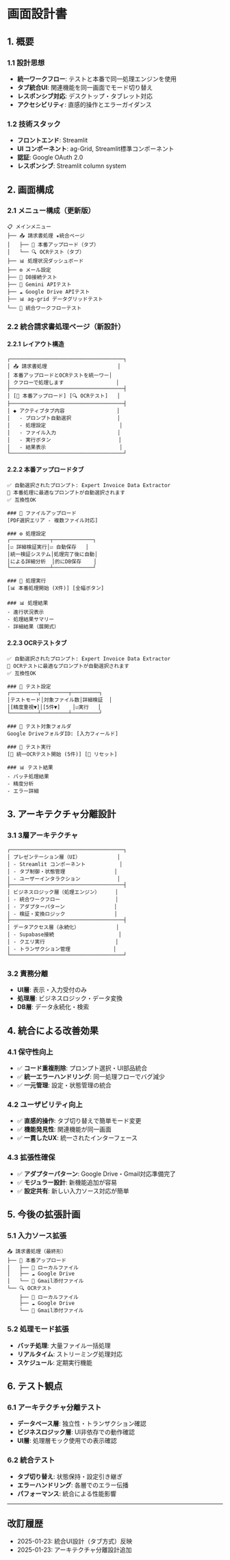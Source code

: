# 画面設計書

## 1. 概要

### 1.1 設計思想
- **統一ワークフロー**: テストと本番で同一処理エンジンを使用
- **タブ統合UI**: 関連機能を同一画面でモード切り替え
- **レスポンシブ対応**: デスクトップ・タブレット対応
- **アクセシビリティ**: 直感的操作とエラーガイダンス

### 1.2 技術スタック
- **フロントエンド**: Streamlit
- **UI コンポーネント**: ag-Grid, Streamlit標準コンポーネント
- **認証**: Google OAuth 2.0
- **レスポンシブ**: Streamlit column system

## 2. 画面構成

### 2.1 メニュー構成（更新版）
```
📋 メインメニュー
├── 📤 請求書処理 ★統合ページ
│   ├── 🚀 本番アップロード（タブ）
│   └── 🔍 OCRテスト（タブ）
├── 📊 処理状況ダッシュボード
├── ⚙️ メール設定
├── 🔧 DB接続テスト
├── 🤖 Gemini APIテスト
├── ☁️ Google Drive APIテスト
├── 📊 ag-grid データグリッドテスト
└── 🔄 統合ワークフローテスト
```

### 2.2 統合請求書処理ページ（新設計）

#### 2.2.1 レイアウト構造
```
┌─────────────────────────────────────┐
│ 📤 請求書処理                       │
│ 本番アップロードとOCRテストを統一ワー│
│ クフローで処理します                 │
├─────────────────────────────────────┤
│ [🚀 本番アップロード] [🔍 OCRテスト]   │
├─────────────────────────────────────┤
│ ◆ アクティブタブ内容                 │
│   - プロンプト自動選択               │
│   - 処理設定                        │
│   - ファイル入力                    │
│   - 実行ボタン                      │
│   - 結果表示                        │
└─────────────────────────────────────┘
```

#### 2.2.2 本番アップロードタブ
```
✅ 自動選択されたプロンプト: Expert Invoice Data Extractor
📝 本番処理に最適なプロンプトが自動選択されます
✅ 互換性OK

### 📁 ファイルアップロード
[PDF選択エリア - 複数ファイル対応]

### ⚙️ 処理設定
┌─────────────┬─────────────┐
│☑️ 詳細検証実行│☑️ 自動保存   │
│統一検証システム│処理完了後に自動│
│による詳細分析  │的にDB保存    │
└─────────────┴─────────────┘

### 🚀 処理実行
[📊 本番処理開始 (X件)] [全幅ボタン]

### 📊 処理結果
- 進行状況表示
- 処理結果サマリー
- 詳細結果（展開式）
```

#### 2.2.3 OCRテストタブ
```
✅ 自動選択されたプロンプト: Expert Invoice Data Extractor
📝 OCRテストに最適なプロンプトが自動選択されます
✅ 互換性OK

### 🔧 テスト設定
┌─────────┬─────────┬─────────┐
│テストモード│対象ファイル数│詳細検証  │
│[精度重視▼]│[5件▼]    │☑️実行   │
└─────────┴─────────┴─────────┘

### 📁 テスト対象フォルダ
Google DriveフォルダID: [入力フィールド]

### 🚀 テスト実行
[🚀 統一OCRテスト開始 (5件)] [🔄 リセット]

### 📊 テスト結果
- バッチ処理結果
- 精度分析
- エラー詳細
```

## 3. アーキテクチャ分離設計

### 3.1 3層アーキテクチャ
```
┌─────────────────────────────────────┐
│ プレゼンテーション層（UI）            │
│ - Streamlit コンポーネント           │
│ - タブ制御・状態管理                │
│ - ユーザーインタラクション            │
├─────────────────────────────────────┤
│ ビジネスロジック層（処理エンジン）     │
│ - 統合ワークフロー                  │
│ - アダプターパターン                │
│ - 検証・変換ロジック                │
├─────────────────────────────────────┤
│ データアクセス層（永続化）            │
│ - Supabase接続                     │
│ - クエリ実行                       │
│ - トランザクション管理              │
└─────────────────────────────────────┘
```

### 3.2 責務分離
- **UI層**: 表示・入力受付のみ
- **処理層**: ビジネスロジック・データ変換
- **DB層**: データ永続化・検索

## 4. 統合による改善効果

### 4.1 保守性向上
- ✅ **コード重複削除**: プロンプト選択・UI部品統合
- ✅ **統一エラーハンドリング**: 同一処理フローでバグ減少
- ✅ **一元管理**: 設定・状態管理の統合

### 4.2 ユーザビリティ向上
- ✅ **直感的操作**: タブ切り替えで簡単モード変更
- ✅ **機能発見性**: 関連機能が同一画面
- ✅ **一貫したUX**: 統一されたインターフェース

### 4.3 拡張性確保
- ✅ **アダプターパターン**: Google Drive・Gmail対応準備完了
- ✅ **モジュラー設計**: 新機能追加が容易
- ✅ **設定共有**: 新しい入力ソース対応が簡単

## 5. 今後の拡張計画

### 5.1 入力ソース拡張
```
📤 請求書処理（最終形）
├── 🚀 本番アップロード
│   ├── 📁 ローカルファイル
│   ├── ☁️ Google Drive
│   └── 📧 Gmail添付ファイル
└── 🔍 OCRテスト
    ├── 📁 ローカルファイル
    ├── ☁️ Google Drive
    └── 📧 Gmail添付ファイル
```

### 5.2 処理モード拡張
- **バッチ処理**: 大量ファイル一括処理
- **リアルタイム**: ストリーミング処理対応
- **スケジュール**: 定期実行機能

## 6. テスト観点

### 6.1 アーキテクチャ分離テスト
- **データベース層**: 独立性・トランザクション確認
- **ビジネスロジック層**: UI非依存での動作確認
- **UI層**: 処理層モック使用での表示確認

### 6.2 統合テスト
- **タブ切り替え**: 状態保持・設定引き継ぎ
- **エラーハンドリング**: 各層でのエラー伝播
- **パフォーマンス**: 統合による性能影響

---

## 改訂履歴
- 2025-01-23: 統合UI設計（タブ方式）反映
- 2025-01-23: アーキテクチャ分離設計追加